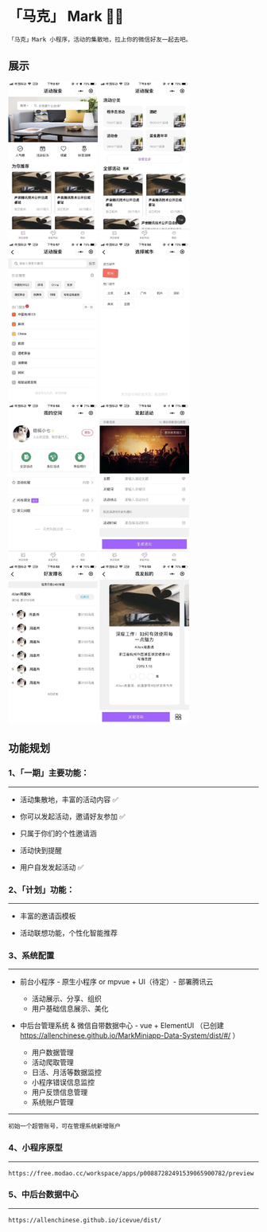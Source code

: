 # 「马克」 Mark 🎉🎈

    「马克」Mark 小程序，活动的集散地，拉上你的微信好友一起去吧。

## 展示

<div>
    <img width="180" src="./assets/images/md/wx_p_1.jpeg">
    <img width="180" src="./assets/images/md/wx_p_2.jpeg">
</div>

<div>
    <img width="180" src="./assets/images/md/wx_p_3.jpeg">
    <img width="180" src="./assets/images/md/wx_p_4.jpeg">
</div>

<div>
    <img width="180" src="./assets/images/md/wx_p_5.jpeg">
    <img width="180" src="./assets/images/md/wx_p_6.jpeg">
</div>

<div>
    <img width="180" src="./assets/images/md/wx_p_8.jpeg">
    <img width="180" src="./assets/images/md/wx_p_9.jpeg">
</div>

## 功能规划

 ### 1、「一期」主要功能：
 --------------
  - 活动集散地，丰富的活动内容 ✅

  - 你可以发起活动，邀请好友参加 ✅

  - 只属于你们的个性邀请涵

  - 活动快到提醒

  - 用户自发发起活动 ✅

### 2、「计划」功能：
----------------
 - 丰富的邀请函模板

 - 活动联想功能，个性化智能推荐

### 3、系统配置
 ----------------

 - 前台小程序 - 原生小程序 or mpvue + UI（待定）- 部署腾讯云

   - 活动展示、分享、组织
   - 用户基础信息展示、美化

- 中后台管理系统 & 微信自带数据中心 - vue + ElementUI （已创建 https://allenchinese.github.io/MarkMiniapp-Data-System/dist/#/ ）

  - 用户数据管理
  - 活动爬取管理
  - 日活、月活等数据监控
  - 小程序错误信息监控
  - 用户反馈信息管理
  - 系统账户管理

--------------------------
    初始一个超管账号，可在管理系统新增账户

### 4、小程序原型
---------------------------

    https://free.modao.cc/workspace/apps/p00887282491539065900782/preview

### 5、中后台数据中心
----------------------------
    https://allenchinese.github.io/icevue/dist/
